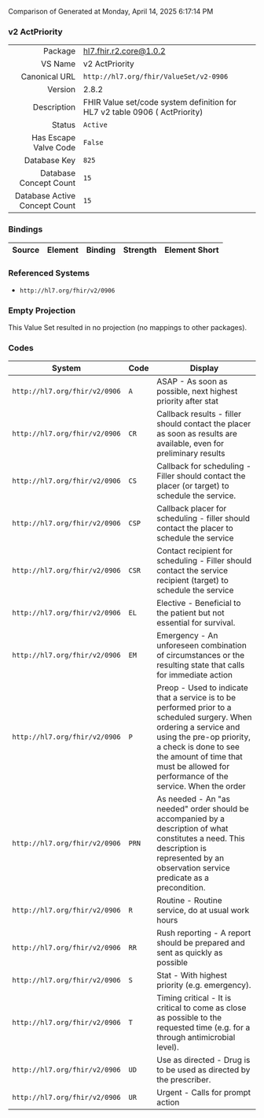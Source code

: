 Comparison of 
Generated at Monday, April 14, 2025 6:17:14 PM

### v2 ActPriority

|      |     |
| ---: | --- |
| Package | hl7.fhir.r2.core@1.0.2 |
| VS Name | v2 ActPriority |
| Canonical URL | `http://hl7.org/fhir/ValueSet/v2-0906` |
| Version | 2.8.2 |
| Description | FHIR Value set/code system definition for HL7 v2 table 0906 ( ActPriority) |
| Status | `Active` |
| Has Escape Valve Code | `False` |
| Database Key | `825` |
| Database Concept Count | `15` |
| Database Active Concept Count | `15` |
### Bindings

| Source | Element | Binding | Strength | Element Short |
| ------ | ------- | ------- | -------- | ------------- |

### Referenced Systems

* `http://hl7.org/fhir/v2/0906`
### Empty Projection

This Value Set resulted in no projection (no mappings to other packages).

### Codes

| System | Code | Display |
| ------ | ---- | ------- |
| `http://hl7.org/fhir/v2/0906` | `A` | ASAP - As soon as possible, next highest priority after stat |
| `http://hl7.org/fhir/v2/0906` | `CR` | Callback results - filler should contact the placer as soon as results are available, even for preliminary results |
| `http://hl7.org/fhir/v2/0906` | `CS` | Callback for scheduling - Filler should contact the placer (or target) to schedule the service. |
| `http://hl7.org/fhir/v2/0906` | `CSP` | Callback placer for scheduling - filler should contact the placer to schedule the service |
| `http://hl7.org/fhir/v2/0906` | `CSR` | Contact recipient for scheduling - Filler should contact the service recipient (target) to schedule the service |
| `http://hl7.org/fhir/v2/0906` | `EL` | Elective - Beneficial to the patient but not essential for survival. |
| `http://hl7.org/fhir/v2/0906` | `EM` | Emergency - An unforeseen combination of circumstances or the resulting state that calls for immediate action |
| `http://hl7.org/fhir/v2/0906` | `P` | Preop - Used to indicate that a service is to be performed prior to a scheduled surgery.  When ordering a service and using the pre-op priority, a check is done to see the amount of time that must be allowed for performance of the service.  When the order |
| `http://hl7.org/fhir/v2/0906` | `PRN` | As needed - An "as needed" order should be accompanied by a description of what constitutes a need.  This description is represented by an observation service predicate as a precondition. |
| `http://hl7.org/fhir/v2/0906` | `R` | Routine - Routine service, do at usual work hours |
| `http://hl7.org/fhir/v2/0906` | `RR` | Rush reporting - A report should be prepared and sent as quickly as possible |
| `http://hl7.org/fhir/v2/0906` | `S` | Stat - With highest priority (e.g. emergency). |
| `http://hl7.org/fhir/v2/0906` | `T` | Timing critical - It is critical to come as close as possible to the requested time (e.g. for a through antimicrobial level). |
| `http://hl7.org/fhir/v2/0906` | `UD` | Use as directed - Drug is to be used as directed by the prescriber. |
| `http://hl7.org/fhir/v2/0906` | `UR` | Urgent - Calls for prompt action |
